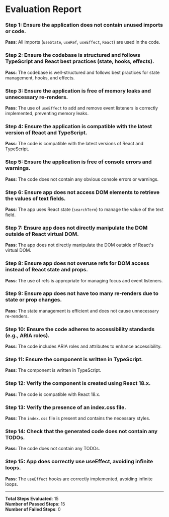 # Evaluation Report

### Step 1: Ensure the application does not contain unused imports or code.
**Pass**: All imports (`useState`, `useRef`, `useEffect`, `React`) are used in the code.

### Step 2: Ensure the codebase is structured and follows TypeScript and React best practices (state, hooks, effects).
**Pass**: The codebase is well-structured and follows best practices for state management, hooks, and effects.

### Step 3: Ensure the application is free of memory leaks and unnecessary re-renders.
**Pass**: The use of `useEffect` to add and remove event listeners is correctly implemented, preventing memory leaks.

### Step 4: Ensure the application is compatible with the latest version of React and TypeScript.
**Pass**: The code is compatible with the latest versions of React and TypeScript.

### Step 5: Ensure the application is free of console errors and warnings.
**Pass**: The code does not contain any obvious console errors or warnings.

### Step 6: Ensure app does not access DOM elements to retrieve the values of text fields.
**Pass**: The app uses React state (`searchTerm`) to manage the value of the text field.

### Step 7: Ensure app does not directly manipulate the DOM outside of React virtual DOM.
**Pass**: The app does not directly manipulate the DOM outside of React's virtual DOM.

### Step 8: Ensure app does not overuse refs for DOM access instead of React state and props.
**Pass**: The use of refs is appropriate for managing focus and event listeners.

### Step 9: Ensure app does not have too many re-renders due to state or prop changes.
**Pass**: The state management is efficient and does not cause unnecessary re-renders.

### Step 10: Ensure the code adheres to accessibility standards (e.g., ARIA roles).
**Pass**: The code includes ARIA roles and attributes to enhance accessibility.

### Step 11: Ensure the component is written in TypeScript.
**Pass**: The component is written in TypeScript.

### Step 12: Verify the component is created using React 18.x.
**Pass**: The code is compatible with React 18.x.

### Step 13: Verify the presence of an index.css file.
**Pass**: The `index.css` file is present and contains the necessary styles.

### Step 14: Check that the generated code does not contain any TODOs.
**Pass**: The code does not contain any TODOs.

### Step 15: App does correctly use useEffect, avoiding infinite loops.
**Pass**: The `useEffect` hooks are correctly implemented, avoiding infinite loops.

---

**Total Steps Evaluated**: 15  
**Number of Passed Steps**: 15  
**Number of Failed Steps**: 0